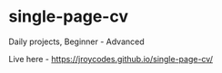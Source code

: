 # single-page-cv
Daily projects, Beginner - Advanced

Live here - https://jroycodes.github.io/single-page-cv/

